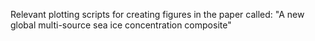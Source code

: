 Relevant plotting scripts for creating figures in the paper called: "A new global multi-source sea ice concentration composite"

